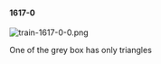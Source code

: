 #### 1617-0
![train-1617-0-0.png](https://github.com/lil-lab/nlvr/raw/master/nlvr/train/images/48/train-1617-0-0.png "train-1617-0-0.png")

One of the grey box has only triangles